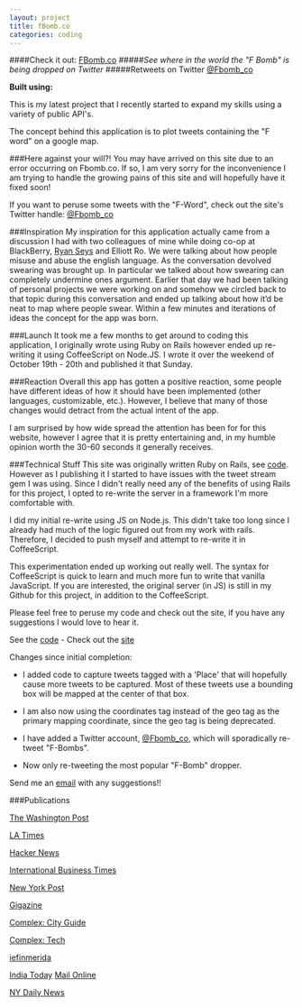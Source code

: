 ```yaml
---
layout: project
title: fBomb.co
categories: coding
---
```


####Check it out: [FBomb.co](https://www.fbomb.co)
#####*See where in the world the "F Bomb" is being dropped on Twitter*
#####Retweets on Twitter [@Fbomb_co](https://twitter.com/FBomb_co)

<p><strong>Built using:</strong>&nbsp;&nbsp;<span title="node.js" class="pict-prog-nodejs01 icon-2x"> </span>&nbsp;<span title="CoffeeScript" class="pict-prog-coffeescr icon-2x"> </span>&nbsp;<span title="JQuery" class="pict-prog-jquery icon-2x"> </span>&nbsp;<span title="HTML5" class="pict-html5-01 icon-2x"> </span>&nbsp;<span title="CSS3" class="pict-css3-01 icon-2x"> </span></p>

This is my latest project that I recently started to expand my skills using a variety of public API's.   

The concept behind this application is to plot tweets containing the "F word" on a google map.     

<!-- abridge -->
###Here against your will?!
You may have arrived on this site due to an error occurring on Fbomb.co. If so, I am very sorry for the inconvenience I am trying to handle the growing pains of this site and will hopefully have it fixed soon!

If you want to peruse some tweets with the "F-Word", check out the site's Twitter handle: [@Fbomb_co](https://twitter.com/FBomb_co)

###Inspiration
My inspiration for this application actually came from a discussion I had with two colleagues of mine while doing co-op at BlackBerry, [Ryan Seys](http://ryanseys.com/) and Elliott Ro. We were talking about how people misuse and abuse the english language. As the conversation devolved swearing was brought up. In particular we talked about how swearing can completely undermine ones argument. Earlier that day we had been talking of personal projects we were working on and somehow we circled back to that topic during this conversation and ended up talking about how it’d be neat to map where people swear. Within a few minutes and iterations of ideas the concept for the app was born.

###Launch
It took me a few months to get around to coding this application, I originally wrote using Ruby on Rails however ended up re-writing it using CoffeeScript on Node.JS. I wrote it over the weekend of October 19th - 20th and published it that Sunday.

###Reaction
Overall this app has gotten a positive reaction, some people have different ideas of how it should have been implemented (other languages, customizable, etc.). However, I believe that many of those changes would detract from the actual intent of the app.   

I am surprised by how wide spread the attention has been for for this website, however I agree that it is pretty entertaining and, in my humble opinion worth the 30-60 seconds it generally receives.

###Technical Stuff
This site was originally written Ruby on Rails, see [code](https://github.com/mgingras/fBomb-rails). However as I publishing it I started to have issues
 with the tweet stream gem I was using. Since I didn't really need any of the benefits of using Rails for this project, I opted to re-write the server in a framework I'm more comfortable with.

I did my initial re-write using JS on Node.js. This didn't take too long since I already had much of the logic figured out from my work with rails. Therefore, I decided to push myself and attempt to re-write it in CoffeeScript.

This experimentation ended up working out really well. The syntax for CoffeeScript is quick to learn and much more fun to write that vanilla JavaScript. If you are interested, the original server (in JS) is still in my Github for this project, in addition to the CoffeeScript.

Please feel free to peruse my code and check out the site, if you have any suggestions I would love to hear it.

See the [code](https://github.com/mgingras/fBomb) - Check out the [site](http://fbomb.herokuapp.com)   

Changes since initial completion:   

- I added code to capture tweets tagged with a 'Place' that will hopefully cause more
tweets to be captured. Most of these tweets use a bounding box will be mapped at the center of that box.   

- I am also now using the coordinates tag instead of the geo tag as the primary
mapping coordinate, since the geo tag is being deprecated.   

- I have added a Twitter account, [@Fbomb_co](https://twitter.com/FBomb_co),
which will sporadically re-tweet "F-Bombs".

- Now only re-tweeting the most popular "F-Bomb" dropper.

Send me an <a href="mailto:martin@mgingras.ca?Subject=fBomb%20Suggestion" title="FBomb idea yo!">email</a> with any suggestions!!


###Publications

[The Washington Post](http://www.washingtonpost.com/blogs/the-switch/wp/2013/11/06/where-people-swear-most-on-twitter-in-one-interactive-map/)

[LA Times](http://www.latimes.com/nation/shareitnow/la-sh-f-bomb-map-twitter-20131106,0,2639927.story)

[Hacker News](https://news.ycombinator.com/item?id=6668571)

[International Business Times](http://www.ibtimes.com/whos-dropping-f-bomb-twitter-right-now-fbombco-map-plots-real-time-usage-location-watch-1458092)

[New York Post](http://nypost.com/2013/11/06/follow-real-time-f-bomb-tweets-from-around-the-world/)

[Gigazine](http://gigazine.net/news/20131106-fbomb/)

[Complex: City Guide](http://www.complexmag.ca/city-guide/2013/11/map-shows-where-people-drop-f-bomb-the-most-on-twitter)

[Complex: Tech](http://www.complexmag.ca/tech/2013/11/f-bomb-website-twitter-tweets)

[iefinmerida](http://www.iefimerida.gr/news/129464/%CE%B4%CE%B9%CE%B1%CE%B4%CF%81%CE%B1%CF%83%CF%84%CE%B9%CE%BA%CF%8C%CF%82-%CF%87%CE%AC%CF%81%CF%84%CE%B7%CF%82-%CE%B4%CE%B5%CE%AF%CF%87%CE%BD%CE%B5%CE%B9-%CE%BA%CE%AC%CE%B8%CE%B5-%CF%80%CF%8C%CF%84%CE%B5-%CE%B2%CF%81%CE%AF%CE%B6%CE%BF%CF%85%CE%BD-%CE%BF%CE%B9-%CF%87%CF%81%CE%AE%CF%83%CF%84%CE%B5%CF%82-%CF%84%CE%BF%CF%85-twitter-%CF%80%CE%BF%CE%B9%CE%B5%CF%82-%CE%B5%CE%AF%CE%BD%CE%B1%CE%B9-%CE%BF%CE%B9-%C2%AB%CF%80%CF%81%CF%89)

[India Today](http://indiatoday.intoday.in/story/twitter-f-bomb-interactive-map/1/321985.html)
[Mail Online](http://www.dailymail.co.uk/news/article-2489261/F-Bomb-new-site-maps-world-people-Tweet-F-word-Twitter.html)

[NY Daily News](http://www.nydailynews.com/news/national/website-maps-f-bombs-dropped-article-1.1509565)
